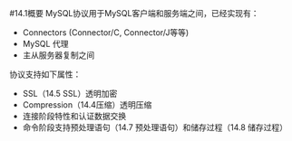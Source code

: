 #14.1概要
MySQL协议用于MySQL客户端和服务端之间，已经实现有：
- Connectors (Connector/C, Connector/J等等)
- MySQL 代理
- 主从服务器复制之间

协议支持如下属性：
- SSL（14.5 SSL）透明加密
- Compression（14.4压缩）透明压缩
- 连接阶段特性和认证数据交换
- 命令阶段支持预处理语句（14.7 预处理语句）和储存过程（14.8 储存过程）
